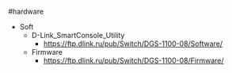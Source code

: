 #hardware 

- Soft
	- D-Link_SmartConsole_Utility
		- https://ftp.dlink.ru/pub/Switch/DGS-1100-08/Software/
	- Firmware
		- https://ftp.dlink.ru/pub/Switch/DGS-1100-08/Firmware/